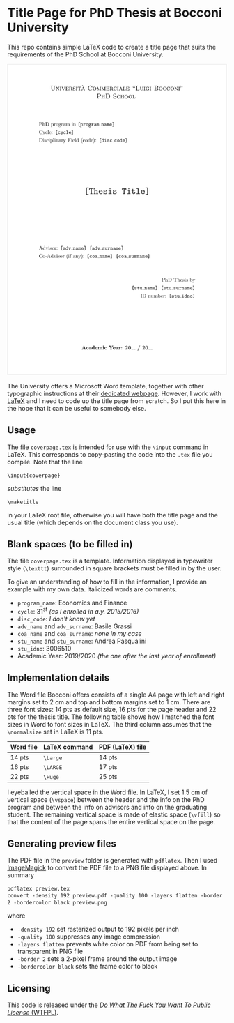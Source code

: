 # Title Page for PhD Thesis at Bocconi University

This repo contains simple LaTeX code to create a title page that suits the requirements of the PhD School at Bocconi University.

![Preview](./preview/preview.png)

The University offers a Microsoft Word template, together with other typographic instructions at their [dedicated webpage](https://www.unibocconi.eu/wps/wcm/connect/bocconi/sitopubblico_en/navigation+tree/home/programs/phd/phd+in+economics+and+finance/info+for+current+students/phd+thesis+instructions+and+deadlines+ecofin).
However, I work with [LaTeX](https://www.latex-project.org/) and I need to code up the title page from scratch.
So I put this here in the hope that it can be useful to somebody else.


## Usage

The file `coverpage.tex` is intended for use with the `\input` command in LaTeX.
This corresponds to copy-pasting the code into the `.tex` file you compile.
Note that the line

    \input{coverpage}

_substitutes_ the line

    \maketitle

in your LaTeX root file, otherwise you will have both the title page and the usual title (which depends on the document class you use).


## Blank spaces (to be filled in)

The file `coverpage.tex` is a template.
Information displayed in typewriter style (`\texttt`) surrounded in square brackets must be filled in by the user.

To give an understanding of how to fill in the information, I provide an example with my own data.
Italicized words are comments.

- `program_name`: Economics and Finance
- `cycle`: 31<sup>st</sup> _(as I enrolled in a.y. 2015/2016)_
- `disc_code`: _I don't know yet_
- `adv_name` and `adv_surname`: Basile Grassi
- `coa_name` and `coa_surname`: _none in my case_
- `stu_name` and `stu_surname`: Andrea Pasqualini
- `stu_idno`: 3006510
- Academic Year: 2019/2020 _(the one after the last year of enrollment)_



## Implementation details

The Word file Bocconi offers consists of a single A4 page with left and right margins set to 2 cm and top and bottom margins set to 1 cm.
There are three font sizes: 14 pts as default size, 16 pts for the page header and 22 pts for the thesis title.
The following table shows how I matched the font sizes in Word to font sizes in LaTeX.
The third column assumes that the `\normalsize` set in LaTeX is 11 pts.

| Word file | LaTeX command | PDF (LaTeX) file        |
|-----------|---------------|-------------------------|
| 14 pts    | `\Large`      | 14 pts                  |
| 16 pts    | `\LARGE`      | 17 pts                  |
| 22 pts    | `\Huge`       | 25 pts                  |

I eyeballed the vertical space in the Word file.
In LaTeX, I set 1.5 cm of vertical space (`\vspace`) between the header and the info on the PhD program and between the info on advisors and info on the graduating student.
The remaining vertical space is made of elastic space (`\vfill`) so that the content of the page spans the entire vertical space on the page.


## Generating preview files

The PDF file in the `preview` folder is generated with `pdflatex`.
Then I used [ImageMagick](https://imagemagick.org/index.php) to convert the PDF file to a PNG file displayed above.
In summary

    pdflatex preview.tex
    convert -density 192 preview.pdf -quality 100 -layers flatten -border 2 -bordercolor black preview.png

where

- `-density 192` set rasterized output to 192 pixels per inch
- `-quality 100` suppresses any image compression
- `-layers flatten` prevents white color on PDF from being set to transparent in PNG file
- `-border 2` sets a 2-pixel frame around the output image
- `-bordercolor black` sets the frame color to black


## Licensing

This code is released under the [_Do What The Fuck You Want To Public License_ (WTFPL)](https://choosealicense.com/licenses/wtfpl/).
